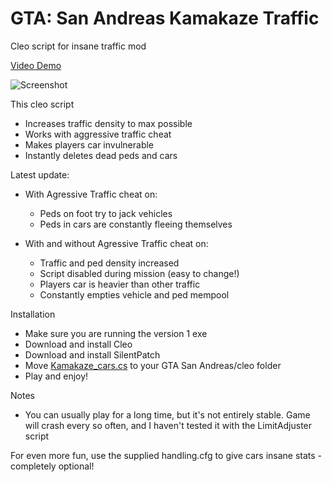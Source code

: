 # GTA: San Andreas Kamakaze Traffic
Cleo script for insane traffic mod

[Video Demo](https://youtu.be/fB4PMy35RpI)

![Screenshot](https://raw.githubusercontent.com/bytes-ls/gtasa_kamakaze_cars/master/screenshot.png)

This cleo script
 - Increases traffic density to max possible
 - Works with aggressive traffic cheat
 - Makes players car invulnerable
 - Instantly deletes dead peds and cars

Latest update:
 - With Agressive Traffic cheat on:
   - Peds on foot try to jack vehicles
   - Peds in cars are constantly fleeing themselves
 
 - With and without Agressive Traffic cheat on:
   - Traffic and ped density increased
   - Script disabled during mission (easy to change!)
   - Players car is heavier than other traffic
   - Constantly empties vehicle and ped mempool

Installation
 - Make sure you are running the version 1 exe
 - Download and install Cleo
 - Download and install SilentPatch
 - Move [Kamakaze_cars.cs](https://github.com/bytes-ls/gtasa_kamakaze_cars/raw/master/cleo/Kamakaze_traffic.cs) to your GTA San Andreas/cleo folder
 - Play and enjoy!

Notes
 - You can usually play for a long time, but it's not entirely stable. Game will crash every so often, and I haven't tested it with the LimitAdjuster script

For even more fun, use the supplied handling.cfg to give cars insane stats - completely optional!
